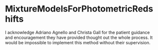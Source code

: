 # MixtureModelsForPhotometricRedshifts



I acknowledge Adriano Agnello and Christa Gall for the patient guidance and encouragement they have provided thought out the whole process. It would be impossible to implement this method without their supervision. 
